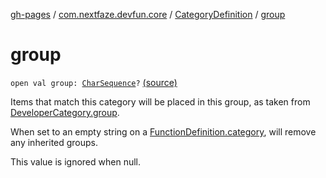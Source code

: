 [gh-pages](../../index.md) / [com.nextfaze.devfun.core](../index.md) / [CategoryDefinition](index.md) / [group](./group.md)

# group

`open val group: `[`CharSequence`](https://kotlinlang.org/api/latest/jvm/stdlib/kotlin/-char-sequence/index.html)`?` [(source)](https://github.com/NextFaze/dev-fun/tree/master/devfun-annotations/src/main/java/com/nextfaze/devfun/core/Definitions.kt#L111)

Items that match this category will be placed in this group, as taken from [DeveloperCategory.group](../../com.nextfaze.devfun.annotations/-developer-category/group.md).

When set to an empty string on a [FunctionDefinition.category](../-function-definition/category.md), will remove any inherited groups.

This value is ignored when null.

